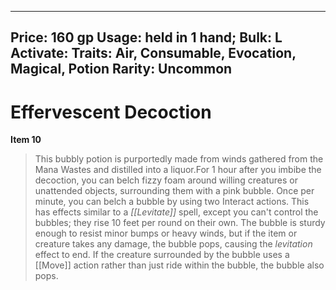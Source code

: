 
---
Price: 160 gp
Usage: held in 1 hand;
Bulk: L
Activate: 
Traits: Air, Consumable, Evocation, Magical, Potion
Rarity: Uncommon
---

# Effervescent Decoction

**Item 10**

> This bubbly potion is purportedly made from winds gathered from the Mana Wastes and distilled into a liquor.For 1 hour after you imbibe the decoction, you can belch fizzy foam around willing creatures or unattended objects, surrounding them with a pink bubble. Once per minute, you can belch a bubble by using two Interact actions. This has effects similar to a *[[Levitate]]* spell, except you can't control the bubbles; they rise 10 feet per round  on their own. The bubble is sturdy enough to resist minor bumps or heavy winds, but if the item or creature takes any damage, the bubble pops, causing the *levitation* effect to end. If the creature surrounded by the bubble uses a [[Move]] action rather than just ride within the bubble, the bubble also pops.
